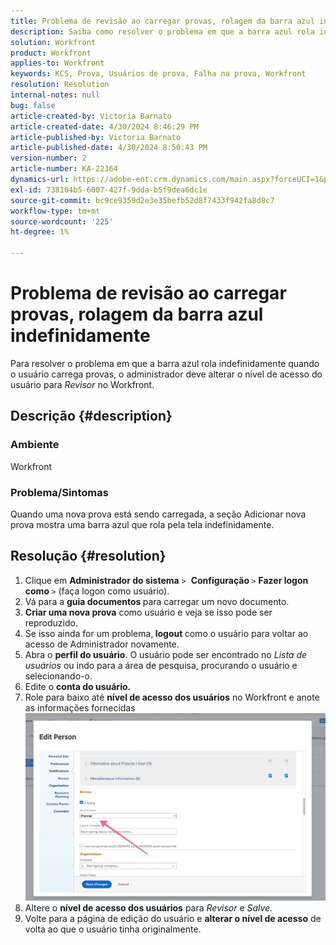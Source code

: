 ```yaml
---
title: Problema de revisão ao carregar provas, rolagem da barra azul indefinidamente
description: Saiba como resolver o problema em que a barra azul rola indefinidamente ao fazer upload de provas no Workfront.
solution: Workfront
product: Workfront
applies-to: Workfront
keywords: KCS, Prova, Usuários de prova, Falha na prova, Workfront
resolution: Resolution
internal-notes: null
bug: false
article-created-by: Victoria Barnato
article-created-date: 4/30/2024 8:46:29 PM
article-published-by: Victoria Barnato
article-published-date: 4/30/2024 8:50:43 PM
version-number: 2
article-number: KA-22364
dynamics-url: https://adobe-ent.crm.dynamics.com/main.aspx?forceUCI=1&pagetype=entityrecord&etn=knowledgearticle&id=bfcf85b5-3207-ef11-9f8a-6045bd0a08d9
exl-id: 738104b5-6007-427f-9dda-b5f9dea6dc1e
source-git-commit: bc9ce9359d2e3e35befb52d8f7433f942fa8d8c7
workflow-type: tm+mt
source-wordcount: '225'
ht-degree: 1%

---
```


# Problema de revisão ao carregar provas, rolagem da barra azul indefinidamente


Para resolver o problema em que a barra azul rola indefinidamente quando o usuário carrega provas, o administrador deve alterar o nível de acesso do usuário para *Revisor* no Workfront.

## Descrição {#description}


### Ambiente

Workfront

### Problema/Sintomas

Quando uma nova prova está sendo carregada, a seção Adicionar nova prova mostra uma barra azul que rola pela tela indefinidamente.


## Resolução {#resolution}


1. Clique em <b>Administrador do sistema</b> `>`  <b>Configuração </b>`>` <b>Fazer logon como </b>`>`  (faça logon como usuário).
2. Vá para a <b>guia documentos </b>para carregar um novo documento.
3. <b>Criar uma nova prova</b> como usuário e veja se isso pode ser reproduzido.
4. Se isso ainda for um problema,<b> logout </b>como o usuário para voltar ao acesso de Administrador novamente.
5. Abra o <b>perfil do usuário</b>. O usuário pode ser encontrado no *Lista de usuários* ou indo para a área de pesquisa, procurando o usuário e selecionando-o.
6. Edite o <b>conta do usuário.</b>
7. Role para baixo até <b>nível de acesso dos usuários</b> no Workfront e anote as informações fornecidas <b>![](assets/793b8303-2615-ee11-8f6e-6045bd0061cb.png)</b>
8. Altere o <b>nível de acesso dos usuários</b> para *Revisor* e *Salve.*
9. Volte para a página de edição do usuário e <b>alterar o nível de acesso</b> de volta ao que o usuário tinha originalmente.
